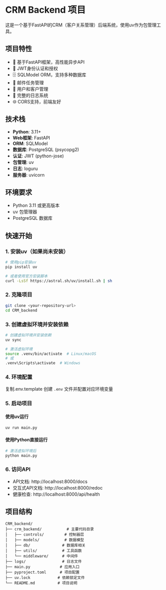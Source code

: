 # CRM Backend 项目

这是一个基于FastAPI的CRM（客户关系管理）后端系统，使用uv作为包管理工具。

## 项目特性

- 🚀 基于FastAPI框架，高性能异步API
- 🔐 JWT身份认证和授权
- 🗄️ SQLModel ORM，支持多种数据库
- 📧 邮件任务管理
- 👥 用户和客户管理
- 🔧 完整的日志系统
- 🌐 CORS支持，前端友好

## 技术栈

- **Python**: 3.11+
- **Web框架**: FastAPI
- **ORM**: SQLModel
- **数据库**: PostgreSQL (psycopg2)
- **认证**: JWT (python-jose)
- **包管理**: uv
- **日志**: loguru
- **服务器**: uvicorn

## 环境要求

- Python 3.11 或更高版本
- uv 包管理器
- PostgreSQL 数据库

## 快速开始

### 1. 安装uv（如果尚未安装）

```bash
# 使用pip安装uv
pip install uv

# 或者使用官方安装脚本
curl -LsSf https://astral.sh/uv/install.sh | sh
```

### 2. 克隆项目

```bash
git clone <your-repository-url>
cd CRM_backend
```

### 3. 创建虚拟环境并安装依赖

```bash
# 创建虚拟环境并安装依赖
uv sync

# 激活虚拟环境
source .venv/bin/activate  # Linux/macOS
# 或
.venv\Scripts\activate  # Windows
```

### 4. 环境配置

复制.env.template 创建 `.env` 文件并配置对应环境变量

### 5. 启动项目

#### 使用uv运行

```bash
uv run main.py
```

#### 使用Python直接运行

```bash
# 激活虚拟环境后
python main.py
```

### 6. 访问API

- API文档: http://localhost:8000/docs
- 交互式API文档: http://localhost:8000/redoc
- 健康检查: http://localhost:8000/api/health

## 项目结构

```
CRM_backend/
├── crm_backend/           # 主要代码目录
│   ├── controls/         # 控制器层
│   ├── models/           # 数据模型
│   ├── db/              # 数据库相关
│   ├── utils/           # 工具函数
│   └── middleware/      # 中间件
├── logs/                # 日志文件
├── main.py             # 应用入口
├── pyproject.toml      # 项目配置
├── uv.lock            # 依赖锁定文件
└── README.md          # 项目说明
```

